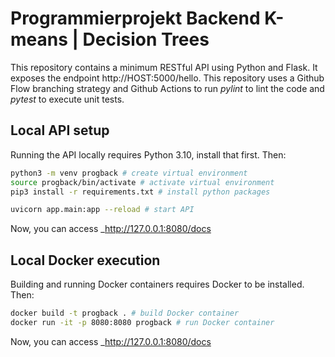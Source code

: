 # Programmierprojekt Backend K-means | Decision Trees

This repository contains a minimum RESTful API using Python and Flask. It exposes the endpoint http://HOST:5000/hello. This repository uses a Github Flow branching strategy and Github Actions to run _pylint_ to lint the code and _pytest_ to execute unit tests.

## Local API setup

Running the API locally requires Python 3.10, install that first. Then:

``` bash
python3 -m venv progback # create virtual environment
source progback/bin/activate # activate virtual environment
pip3 install -r requirements.txt # install python packages

uvicorn app.main:app --reload # start API
```

Now, you can access _http://127.0.0.1:8080/docs

## Local Docker execution

Building and running Docker containers requires Docker to be installed. Then:
``` bash
docker build -t progback . # build Docker container
docker run -it -p 8080:8080 progback # run Docker container
```

Now, you can access _http://127.0.0.1:8080/docs
